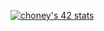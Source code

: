 [![choney's 42 stats](https://badge42.herokuapp.com/api/stats/choney)](https://github.com/JaeSeoKim/badge42)
